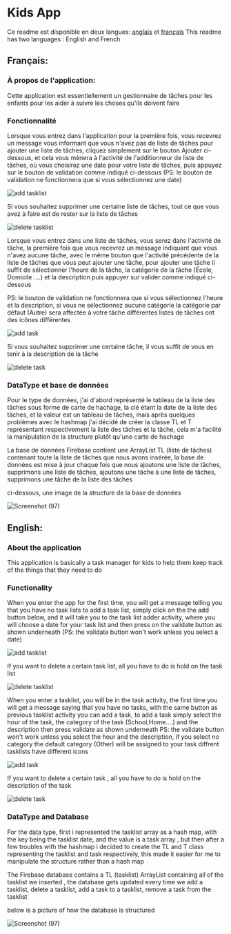 # Kids App

Ce readme est disponible en deux langues: [anglais](#english) et [français](#français)
This readme has two languages : English and French

## Français:

### À propos de l'application:
Cette application est essentiellement un gestionnaire de tâches pour les enfants pour les aider à suivre les choses qu'ils doivent faire

### Fonctionnalité 

Lorsque vous entrez dans l'application pour la première fois, vous recevrez un message vous informant que vous n'avez pas de liste de tâches
pour ajouter une liste de tâches, cliquez simplement sur le bouton Ajouter ci-dessous, et cela vous mènera à l'activité de l'additionneur de liste de tâches, 
où vous choisirez une date pour votre liste de tâches, puis appuyez sur le bouton de validation comme indiqué ci-dessous (PS: le bouton de validation ne fonctionnera 
que si vous sélectionnez une date)

![add tasklist](https://user-images.githubusercontent.com/61503552/116823585-3bf36280-ab7d-11eb-9042-0ff3c915a2ae.gif)


Si vous souhaitez supprimer une certaine liste de tâches, tout ce que vous avez à faire est de rester sur la liste de tâches

![delete tasklist](https://user-images.githubusercontent.com/61503552/116823616-5cbbb800-ab7d-11eb-8a0a-22aa91392614.gif)



Lorsque vous entrez dans une liste de tâches, vous serez dans l'activité de tâche, la première fois que vous recevrez un message indiquant que vous n'avez aucune tâche, avec le même bouton que l'activité précédente de la liste de tâches que vous peut ajouter une tâche, pour ajouter une tâche il suffit de sélectionner l'heure de la tâche, la catégorie de la tâche (École, Domicile ....) et la description puis appuyer sur valider comme indiqué ci-dessous

PS: le bouton de validation ne fonctionnera que si vous sélectionnez l'heure et la description, si vous ne sélectionnez aucune catégorie la catégorie par défaut (Autre) sera affectée à votre tâche
différentes listes de tâches ont des icônes différentes

![add task ](https://user-images.githubusercontent.com/61503552/116823647-8aa0fc80-ab7d-11eb-86e2-2e982a8b9891.gif)



Si vous souhaitez supprimer une certaine tâche, il vous suffit de vous en tenir à la description de la tâche

![delete task](https://user-images.githubusercontent.com/61503552/116823656-942a6480-ab7d-11eb-813e-e6860c97a2bc.gif)

### DataType et base de données

Pour le type de données, j'ai d'abord représenté le tableau de la liste des tâches sous forme de carte de hachage, la clé étant la date de la liste des tâches, et la valeur est un tableau de tâches, mais après quelques problèmes avec le hashmap j'ai décidé de créer la classe TL et T représentant respectivement la liste des tâches et la tâche, cela m'a facilité la manipulation de la structure plutôt qu'une carte de hachage

La base de données Firebase contient une ArrayList TL (liste de tâches) contenant toute la liste de tâches que nous avons insérée, la base de données est mise à jour chaque fois que nous ajoutons une liste de tâches, supprimons une liste de tâches, ajoutons une tâche à une liste de tâches, supprimons une tâche de la liste des tâches

ci-dessous, une image de la structure de la base de données

![Screenshot (97)](https://user-images.githubusercontent.com/61503552/116823669-9bea0900-ab7d-11eb-8b72-ec5cabbe305d.png)














## English:
### About the application

This application is basically a task manager for kids to help them keep track of the things that they need to do 

### Functionality 

When you enter the app for the first time, you will get a message telling you that you have no task lists 
to add a task list, simply click on the the add button below, and it will take you to the task list adder activity, where you will choose a date for your task list and then press 
on the validate button as shown underneath (PS: the validate button won't work unless you select a date)

![add tasklist](https://user-images.githubusercontent.com/61503552/116823585-3bf36280-ab7d-11eb-9042-0ff3c915a2ae.gif)



If you want to delete a certain task list, all you have to do is hold on the task list 


![delete tasklist](https://user-images.githubusercontent.com/61503552/116823616-5cbbb800-ab7d-11eb-8a0a-22aa91392614.gif)


When you enter a tasklist, you will be in the task activity, the first time you will get a message saying that you have no tasks, with the same button as previous tasklist activity you
can add a task, to add a task simply select the hour of the task, the category of the task (School,Home....) and the description then press validate as shown underneath
PS: the validate button won't work unless you select the hour and the description, if you select no category the default category (Other) will be assigned to your task 
diffrent tasklists have different icons

![add task ](https://user-images.githubusercontent.com/61503552/116823647-8aa0fc80-ab7d-11eb-86e2-2e982a8b9891.gif)

If you want to delete a certain task , all you have to do is hold on the description of the task


![delete task](https://user-images.githubusercontent.com/61503552/116823656-942a6480-ab7d-11eb-813e-e6860c97a2bc.gif)


### DataType and Database 

For the data type, first i represented the tasklist array as a hash map, with the key being the tasklist date, and the value is a task array , but then after a few troubles with the 
hashmap i decided to create the TL and T class representing the tasklist and task respectively, this made it easier for me to manipulate the structure rather than a hash map


The Firebase database contains a TL (tasklist) ArrayList containing all of the tasklist we inserted , the database gets updated every time we add a tasklist, delete a tasklist, add a task to a tasklist, remove a task from the tasklist

below is a picture of how the database is structured

![Screenshot (97)](https://user-images.githubusercontent.com/61503552/116823669-9bea0900-ab7d-11eb-8b72-ec5cabbe305d.png)






